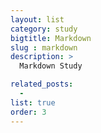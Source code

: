 ```yaml
---
layout: list
category: study
bigtitle: Markdown
slug : markdown
description: >
  Markdown Study

related_posts:
  -
list: true
order: 3
---
```

